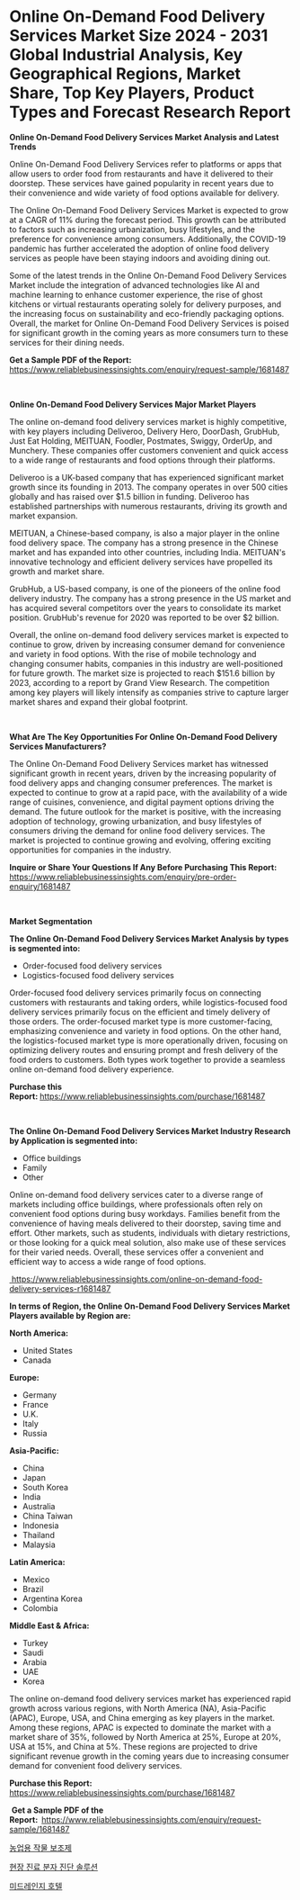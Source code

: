 <p><h1>Online On-Demand Food Delivery Services Market Size 2024 - 2031 Global Industrial Analysis, Key Geographical Regions, Market Share, Top Key Players, Product Types and Forecast Research Report</h1></p><p><strong>Online On-Demand Food Delivery Services Market Analysis and Latest Trends</strong></p>
<p><p>Online On-Demand Food Delivery Services refer to platforms or apps that allow users to order food from restaurants and have it delivered to their doorstep. These services have gained popularity in recent years due to their convenience and wide variety of food options available for delivery.</p><p>The Online On-Demand Food Delivery Services Market is expected to grow at a CAGR of 11% during the forecast period. This growth can be attributed to factors such as increasing urbanization, busy lifestyles, and the preference for convenience among consumers. Additionally, the COVID-19 pandemic has further accelerated the adoption of online food delivery services as people have been staying indoors and avoiding dining out.</p><p>Some of the latest trends in the Online On-Demand Food Delivery Services Market include the integration of advanced technologies like AI and machine learning to enhance customer experience, the rise of ghost kitchens or virtual restaurants operating solely for delivery purposes, and the increasing focus on sustainability and eco-friendly packaging options. Overall, the market for Online On-Demand Food Delivery Services is poised for significant growth in the coming years as more consumers turn to these services for their dining needs.</p></p>
<p><strong>Get a Sample PDF of the Report:&nbsp;</strong> <a href="https://www.reliablebusinessinsights.com/enquiry/request-sample/1681487">https://www.reliablebusinessinsights.com/enquiry/request-sample/1681487</a></p>
<p>&nbsp;</p>
<p><strong>Online On-Demand Food Delivery Services Major Market Players</strong></p>
<p><p>The online on-demand food delivery services market is highly competitive, with key players including Deliveroo, Delivery Hero, DoorDash, GrubHub, Just Eat Holding, MEITUAN, Foodler, Postmates, Swiggy, OrderUp, and Munchery. These companies offer customers convenient and quick access to a wide range of restaurants and food options through their platforms.</p><p>Deliveroo is a UK-based company that has experienced significant market growth since its founding in 2013. The company operates in over 500 cities globally and has raised over $1.5 billion in funding. Deliveroo has established partnerships with numerous restaurants, driving its growth and market expansion.</p><p>MEITUAN, a Chinese-based company, is also a major player in the online food delivery space. The company has a strong presence in the Chinese market and has expanded into other countries, including India. MEITUAN's innovative technology and efficient delivery services have propelled its growth and market share.</p><p>GrubHub, a US-based company, is one of the pioneers of the online food delivery industry. The company has a strong presence in the US market and has acquired several competitors over the years to consolidate its market position. GrubHub's revenue for 2020 was reported to be over $2 billion.</p><p>Overall, the online on-demand food delivery services market is expected to continue to grow, driven by increasing consumer demand for convenience and variety in food options. With the rise of mobile technology and changing consumer habits, companies in this industry are well-positioned for future growth. The market size is projected to reach $151.6 billion by 2023, according to a report by Grand View Research. The competition among key players will likely intensify as companies strive to capture larger market shares and expand their global footprint.</p></p>
<p>&nbsp;</p>
<p><strong>What Are The Key Opportunities For Online On-Demand Food Delivery Services Manufacturers?</strong></p>
<p><p>The Online On-Demand Food Delivery Services market has witnessed significant growth in recent years, driven by the increasing popularity of food delivery apps and changing consumer preferences. The market is expected to continue to grow at a rapid pace, with the availability of a wide range of cuisines, convenience, and digital payment options driving the demand. The future outlook for the market is positive, with the increasing adoption of technology, growing urbanization, and busy lifestyles of consumers driving the demand for online food delivery services. The market is projected to continue growing and evolving, offering exciting opportunities for companies in the industry.</p></p>
<p><strong>Inquire or Share Your Questions If Any Before Purchasing This Report:</strong> <a href="https://www.reliablebusinessinsights.com/enquiry/pre-order-enquiry/1681487">https://www.reliablebusinessinsights.com/enquiry/pre-order-enquiry/1681487</a></p>
<p>&nbsp;</p>
<p><strong>Market Segmentation</strong></p>
<p><strong>The Online On-Demand Food Delivery Services Market Analysis by types is segmented into:</strong></p>
<p><ul><li>Order-focused food delivery services</li><li>Logistics-focused food delivery services</li></ul></p>
<p><p>Order-focused food delivery services primarily focus on connecting customers with restaurants and taking orders, while logistics-focused food delivery services primarily focus on the efficient and timely delivery of those orders. The order-focused market type is more customer-facing, emphasizing convenience and variety in food options. On the other hand, the logistics-focused market type is more operationally driven, focusing on optimizing delivery routes and ensuring prompt and fresh delivery of the food orders to customers. Both types work together to provide a seamless online on-demand food delivery experience.</p></p>
<p><strong>Purchase this Report:&nbsp;</strong><a href="https://www.reliablebusinessinsights.com/purchase/1681487">https://www.reliablebusinessinsights.com/purchase/1681487</a></p>
<p>&nbsp;</p>
<p><strong>The Online On-Demand Food Delivery Services Market Industry Research by Application is segmented into:</strong></p>
<p><ul><li>Office buildings</li><li>Family</li><li>Other</li></ul></p>
<p><p>Online on-demand food delivery services cater to a diverse range of markets including office buildings, where professionals often rely on convenient food options during busy workdays. Families benefit from the convenience of having meals delivered to their doorstep, saving time and effort. Other markets, such as students, individuals with dietary restrictions, or those looking for a quick meal solution, also make use of these services for their varied needs. Overall, these services offer a convenient and efficient way to access a wide range of food options.</p></p>
<p><a href="https://www.reliablebusinessinsights.com/online-on-demand-food-delivery-services-r1681487">&nbsp;https://www.reliablebusinessinsights.com/online-on-demand-food-delivery-services-r1681487</a></p>
<p><strong>In terms of Region, the Online On-Demand Food Delivery Services Market Players available by Region are:</strong></p>
<p>
    <p> <strong> North America: </strong>
        <ul>
            <li>United States</li>
            <li>Canada</li>
        </ul>
        </p> 
    <p> <strong> Europe: </strong>
        <ul>
            <li>Germany</li>
            <li>France</li>
            <li>U.K.</li>
            <li>Italy</li>
            <li>Russia</li>
        </ul>
        </p> 
    <p> <strong> Asia-Pacific: </strong>
        <ul>
            <li>China</li>
            <li>Japan</li>
            <li>South Korea</li>
            <li>India</li>
            <li>Australia</li>
            <li>China Taiwan</li>
            <li>Indonesia</li>
            <li>Thailand</li>
            <li>Malaysia</li>
        </ul>
        </p> 
    <p> <strong> Latin America: </strong>
        <ul>
            <li>Mexico</li>
            <li>Brazil</li>
            <li>Argentina Korea</li>
            <li>Colombia</li>
        </ul>
        </p> 
    <p> <strong> Middle East & Africa: </strong>
        <ul>
            <li>Turkey</li>
            <li>Saudi</li>
            <li>Arabia</li>
            <li>UAE</li>
            <li>Korea</li>
        </ul>
    </p>
    </p>
<p><p>The online on-demand food delivery services market has experienced rapid growth across various regions, with North America (NA), Asia-Pacific (APAC), Europe, USA, and China emerging as key players in the market. Among these regions, APAC is expected to dominate the market with a market share of 35%, followed by North America at 25%, Europe at 20%, USA at 15%, and China at 5%. These regions are projected to drive significant revenue growth in the coming years due to increasing consumer demand for convenient food delivery services.</p></p>
<p><strong>Purchase this Report: </strong><a href="https://www.reliablebusinessinsights.com/purchase/1681487">https://www.reliablebusinessinsights.com/purchase/1681487</a></p>
<p>&nbsp;<strong>Get a Sample PDF of the Report:&nbsp;&nbsp;</strong><a href="https://www.reliablebusinessinsights.com/enquiry/request-sample/1681487">https://www.reliablebusinessinsights.com/enquiry/request-sample/1681487</a></p>
<p><strong></strong></p>
<p><p><a href="https://github.com/darrellockm3ytan895656/Market-Research-Report-List-2/blob/main/900609292004.md">농업용 작물 보조제</a></p><p><a href="https://github.com/EthaWolf/Market-Research-Report-List-1/blob/main/788119592005.md">현장 진료 분자 진단 솔루션</a></p><p><a href="https://github.com/kvbohdfy111/Market-Research-Report-List-1/blob/main/765706692006.md">미드레인지 호텔</a></p></p>